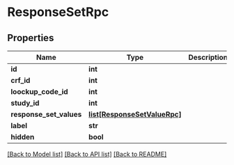 # ResponseSetRpc

## Properties
Name | Type | Description | Notes
------------ | ------------- | ------------- | -------------
**id** | **int** |  | [optional] 
**crf_id** | **int** |  | [optional] 
**loockup_code_id** | **int** |  | [optional] 
**study_id** | **int** |  | [optional] 
**response_set_values** | [**list[ResponseSetValueRpc]**](ResponseSetValueRpc.md) |  | [optional] 
**label** | **str** |  | [optional] 
**hidden** | **bool** |  | [optional] 

[[Back to Model list]](../README.md#documentation-for-models) [[Back to API list]](../README.md#documentation-for-api-endpoints) [[Back to README]](../README.md)


